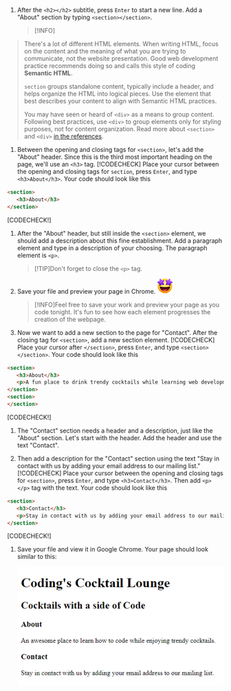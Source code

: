 1. After the `<h2></h2>` subtitle, press `Enter` to start a new line. Add a "About" section by typing `<section></section>`.
   >[!INFO]
>There's a lot of different HTML elements. When writing HTML, focus on the content and the meaning of what you are trying to communicate, not the website presentation. Good web development practice recommends doing so and calls this style of coding **Semantic HTML**.
>
>`section` groups standalone content, typically include a header, and helps organize the HTML into logical pieces. Use the element that best describes your content to align with Semantic HTML practices. 
>
>You may have seen or heard of `<div>` as a means to group content. Following best practices, use `<div>` to group elements only for styling purposes, not for content organization. Read more about `<section>` and `<div>` [in the references](./?id=cloud-ide). 

1. Between the opening and closing tags for `<section>`, let's add the "About" header. Since this is the third most important heading on the page, we'll use an `<h3>` tag.
   [!CODECHECK]
Place your cursor between the opening and closing tags for `section`, press `Enter`, and type `<h3>About</h3>`. Your code should look like this
```html
<section>
   <h3>About</h3>
</section>
```
[CODECHECK!]

1. After the "About" header, but still inside the `<section>` element, we should add a description about this fine establishment. Add a paragraph element and type in a description of your choosing. The paragraph element is `<p>`. 
   >[!TIP]Don't forget to close the `<p>` tag.

1. Save your file and preview your page in Chrome. ![](../../images/emojis/star-eyes.png) 
   >[!INFO]Feel free to save your work and preview your page as you code tonight. It's fun to see how each element progresses the creation of the webpage.

1. Now we want to add a new section to the page for "Contact". After the closing tag for `<section>`, add a new section element.
   [!CODECHECK]
Place your cursor after `</section>`, press `Enter`, and type `<section></section>`. Your code should look like this
```html
<section>
   <h3>About</h3>
   <p>A fun place to drink trendy cocktails while learning web development</p>
</section>
<section>
</section>
```
[CODECHECK!]

1. The "Contact" section needs a header and a description, just like the "About" section. Let's start with the header. Add the header and use the text "Contact".

1. Then add a description for the "Contact" section using the text 
   "Stay in contact with us by adding your email address to our mailing list."
   [!CODECHECK]
Place your cursor between the opening and closing tags for `<section>`, press `Enter`, and type `<h3>Contact</h3>`. Then add `<p></p>` tag with the text. Your code should look like this
```html
<section>
   <h3>Contact</h3>
   <p>Stay in contact with us by adding your email address to our mailing list.</p>
</section>
```
[CODECHECK!]

1. Save your file and view it in Google Chrome. Your page should look similar to this:
   
   ![](images/headersSectionsEnd.png ':class=image-border')
